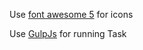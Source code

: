 Use [font awesome 5](https://use.fontawesome.com/releases/v5.2.0/css/all.css) for icons

Use [GulpJs](https://gulpjs.com) for running Task

